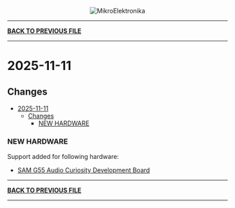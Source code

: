 <p align="center">
  <img src="http://www.mikroe.com/img/designs/beta/logo_small.png?raw=true" alt="MikroElektronika"/>
</p>

---

**[BACK TO PREVIOUS FILE](../changelog.md)**

---

# 2025-11-11

## Changes

- [2025-11-11](#2025-11-11)
  - [Changes](#changes)
    - [NEW HARDWARE](#new-hardware)

### NEW HARDWARE

Support added for following hardware:

+ [SAM G55 Audio Curiosity Development Board](https://mplab-discover.microchip.com/v2/item/com.microchip.portal.evalboard/com.microchip.subcategories.modules-and-peripherals.communication.can.Others/mcu08.ev78y10a/1.0.0?view=about)

---

**[BACK TO PREVIOUS FILE](../changelog.md)**

---

